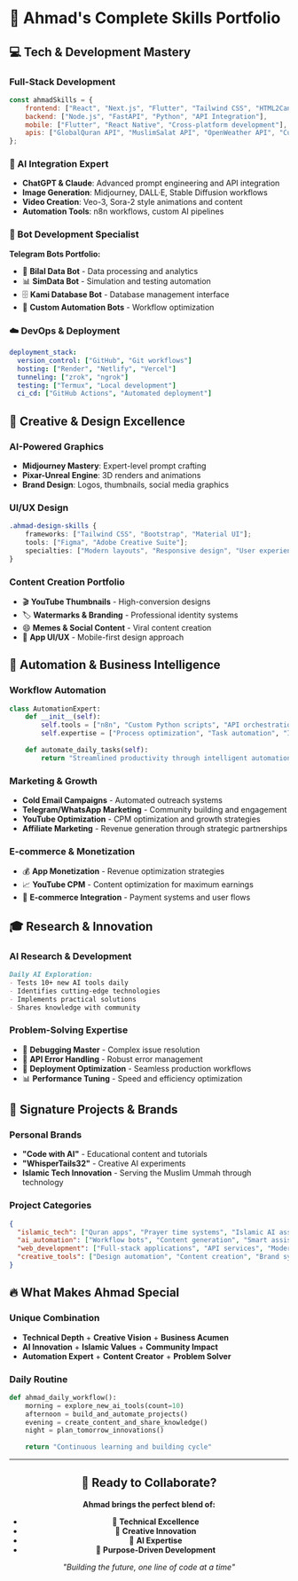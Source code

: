 # 🚀 Ahmad's Complete Skills Portfolio

## 💻 Tech & Development Mastery

### Full-Stack Development
```javascript
const ahmadSkills = {
    frontend: ["React", "Next.js", "Flutter", "Tailwind CSS", "HTML2Canvas"],
    backend: ["Node.js", "FastAPI", "Python", "API Integration"],
    mobile: ["Flutter", "React Native", "Cross-platform development"],
    apis: ["GlobalQuran API", "MuslimSalat API", "OpenWeather API", "Custom REST APIs"]
};
```

### 🤖 AI Integration Expert
- **ChatGPT & Claude**: Advanced prompt engineering and API integration
- **Image Generation**: Midjourney, DALL·E, Stable Diffusion workflows
- **Video Creation**: Veo-3, Sora-2 style animations and content
- **Automation Tools**: n8n workflows, custom AI pipelines

### 🔧 Bot Development Specialist
**Telegram Bots Portfolio:**
- 🤖 **Bilal Data Bot** - Data processing and analytics
- 📊 **SimData Bot** - Simulation and testing automation  
- 🗄️ **Kami Database Bot** - Database management interface
- 🔄 **Custom Automation Bots** - Workflow optimization

### ☁️ DevOps & Deployment
```yaml
deployment_stack:
  version_control: ["GitHub", "Git workflows"]
  hosting: ["Render", "Netlify", "Vercel"]
  tunneling: ["zrok", "ngrok"]
  testing: ["Termux", "Local development"]
  ci_cd: ["GitHub Actions", "Automated deployment"]
```

## 🎨 Creative & Design Excellence

### AI-Powered Graphics
- **Midjourney Mastery**: Expert-level prompt crafting
- **Pixar-Unreal Engine**: 3D renders and animations
- **Brand Design**: Logos, thumbnails, social media graphics

### UI/UX Design
```css
.ahmad-design-skills {
    frameworks: ["Tailwind CSS", "Bootstrap", "Material UI"];
    tools: ["Figma", "Adobe Creative Suite"];
    specialties: ["Modern layouts", "Responsive design", "User experience"];
}
```

### Content Creation Portfolio
- 🎬 **YouTube Thumbnails** - High-conversion designs
- 🏷️ **Watermarks & Branding** - Professional identity systems
- 😄 **Memes & Social Content** - Viral content creation
- 📱 **App UI/UX** - Mobile-first design approach

## 🤖 Automation & Business Intelligence

### Workflow Automation
```python
class AutomationExpert:
    def __init__(self):
        self.tools = ["n8n", "Custom Python scripts", "API orchestration"]
        self.expertise = ["Process optimization", "Task automation", "Integration workflows"]
    
    def automate_daily_tasks(self):
        return "Streamlined productivity through intelligent automation"
```

### Marketing & Growth
- **Cold Email Campaigns** - Automated outreach systems
- **Telegram/WhatsApp Marketing** - Community building and engagement
- **YouTube Optimization** - CPM optimization and growth strategies
- **Affiliate Marketing** - Revenue generation through strategic partnerships

### E-commerce & Monetization
- 💰 **App Monetization** - Revenue optimization strategies
- 📈 **YouTube CPM** - Content optimization for maximum earnings
- 🛒 **E-commerce Integration** - Payment systems and user flows

## 🎓 Research & Innovation

### AI Research & Development
```markdown
Daily AI Exploration:
- Tests 10+ new AI tools daily
- Identifies cutting-edge technologies
- Implements practical solutions
- Shares knowledge with community
```

### Problem-Solving Expertise
- 🐛 **Debugging Master** - Complex issue resolution
- 🔧 **API Error Handling** - Robust error management
- 🚀 **Deployment Optimization** - Seamless production workflows
- 📊 **Performance Tuning** - Speed and efficiency optimization

## 🌟 Signature Projects & Brands

### Personal Brands
- **"Code with AI"** - Educational content and tutorials
- **"WhisperTails32"** - Creative AI experiments
- **Islamic Tech Innovation** - Serving the Muslim Ummah through technology

### Project Categories
```json
{
  "islamic_tech": ["Quran apps", "Prayer time systems", "Islamic AI assistants"],
  "ai_automation": ["Workflow bots", "Content generation", "Smart assistants"],
  "web_development": ["Full-stack applications", "API services", "Modern UIs"],
  "creative_tools": ["Design automation", "Content creation", "Brand systems"]
}
```

## 🔥 What Makes Ahmad Special

### Unique Combination
- **Technical Depth** + **Creative Vision** + **Business Acumen**
- **AI Innovation** + **Islamic Values** + **Community Impact**
- **Automation Expert** + **Content Creator** + **Problem Solver**

### Daily Routine
```python
def ahmad_daily_workflow():
    morning = explore_new_ai_tools(count=10)
    afternoon = build_and_automate_projects()
    evening = create_content_and_share_knowledge()
    night = plan_tomorrow_innovations()
    
    return "Continuous learning and building cycle"
```

---

<div align="center">

## 🚀 Ready to Collaborate?

**Ahmad brings the perfect blend of:**
- 🧠 **Technical Excellence**
- 🎨 **Creative Innovation** 
- 🤖 **AI Expertise**
- 🕌 **Purpose-Driven Development**

*"Building the future, one line of code at a time"*

</div>